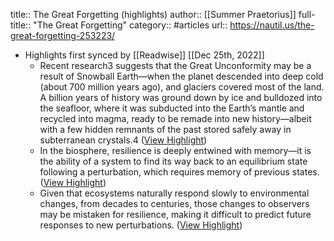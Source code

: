 title:: The Great Forgetting (highlights)
author:: [[Summer Praetorius]]
full-title:: "The Great Forgetting"
category:: #articles
url:: https://nautil.us/the-great-forgetting-253223/

- Highlights first synced by [[Readwise]] [[Dec 25th, 2022]]
	- Recent research3 suggests that the Great Unconformity may be a result of Snowball Earth—when the planet descended into deep cold (about 700 million years ago), and glaciers covered most of the land. A billion years of history was ground down by ice and bulldozed into the seafloor, where it was subducted into the Earth’s mantle and recycled into magma, ready to be remade into new history—albeit with a few hidden remnants of the past stored safely away in subterranean crystals.4 ([View Highlight](https://read.readwise.io/read/01gn3b1kq6h81kdt7pdwdng1re))
	- In the biosphere, resilience is deeply entwined with memory—it is the ability of a system to find its way back to an equilibrium state following a perturbation, which requires memory of previous states. ([View Highlight](https://read.readwise.io/read/01gn3b2f9q8e5kaa67x4tspqvz))
	- Given that ecosystems naturally respond slowly to environmental changes, from decades to centuries, those changes to observers may be mistaken for resilience, making it difficult to predict future responses to new perturbations. ([View Highlight](https://read.readwise.io/read/01gn3b37ekwckpb8p6b91g4xd8))